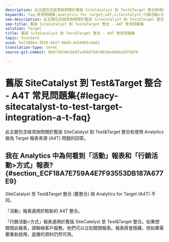 ```yaml
---
description: 此主題包含經常詢問關於舊版 SiteCatalyst 到 Test&Target 整合和使用 Analytics 做為 Target 報表來源 (A4T) 問題的回答。
keywords: faq;常見問題集;analytics for target;a4T;sitecatalyst;行銷活動>方式;test&target;整合
seo-description: 此主題包含經常詢問關於舊版 SiteCatalyst 到 Test&Target 整合和使用 Analytics 做為 Target 報表來源 (A4T) 問題的回答。
seo-title: 舊版 SiteCatalyst 到 Test&Target 整合 - A4T 常見問題集
solution: Target
title: 舊版 SiteCatalyst 到 Test&Target 整合 - A4T 常見問題集
topic: Standard
uuid: ba7180ba-3919-4427-9bb9-44348b5cda61
translation-type: tm+mt
source-git-commit: 9b8f39240cbbd7a494d74dc0016ed666a58fd870

---
```



# 舊版 SiteCatalyst 到 Test&amp;Target 整合 - A4T 常見問題集{#legacy-sitecatalyst-to-test-target-integration-a-t-faq}

此主題包含經常詢問關於舊版 SiteCatalyst 到 Test&amp;Target 整合和使用 Analytics 做為 Target 報表來源 (A4T) 問題的回答。

## 我在 Analytics 中為何看到「活動」報表和「行銷活動&gt;方式」報表? {#section_ECF18A7E759A4E7F93553DB187A677E9}

SiteCatalyst 至 Test&amp;Target 整合 (舊整合) 與 Analytics for Target (A4T) 不同。

「活動」報表適用於較新的 A4T 整合。

「行銷活動&gt;方式」報表適用於舊版 SiteCatelyst 至 Test&amp;Target 整合。如果想關閉此報表，請聯絡客戶服務。他們可以立刻關閉報表。報表將會隱藏，但如果需要重新啟用，底層的資料仍然可用。
